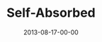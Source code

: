 ---
layout: message
category: message
series: "God Is ____"
title: "Self-Absorbed"
date: 2013-08-17-00-00
message_id: 807
audio: "http://s3.amazonaws.com/crossroads-media/messages/audio/god_is_06.mp3"
audio-duration: "42:36"
program: "http://s3.amazonaws.com/crossroads-media/documents/08_17-18_13Program_LO.pdf"
description: "Brian Tome talks about how God is self-absorbed."
video: "http://s3.amazonaws.com/crossroads-media/messages/video/god_is_06.mp4"
video-duration: "42:42"
video-image: "http://s3.amazonaws.com/crossroads-media/images/god-is-06-still.jpg"
tag: 
 - crossroads-church
 - god-is
 - brian-tome
 - program
explicit: false
---